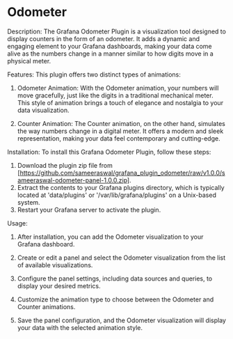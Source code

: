 <!-- This README file is going to be the one displayed on the Grafana.com website for your plugin. Uncomment and replace the content here before publishing.

Remove any remaining comments before publishing as these may be displayed on Grafana.com -->
# Odometer

Description:
The Grafana Odometer Plugin is a visualization tool designed to display counters in the form of an odometer. It adds a dynamic and engaging element to your Grafana dashboards, making your data come alive as the numbers change in a manner similar to how digits move in a physical meter.

Features:
This plugin offers two distinct types of animations:

1. Odometer Animation:
With the Odometer animation, your numbers will move gracefully, just like the digits in a traditional mechanical meter. This style of animation brings a touch of elegance and nostalgia to your data visualization.

2. Counter Animation:
The Counter animation, on the other hand, simulates the way numbers change in a digital meter. It offers a modern and sleek representation, making your data feel contemporary and cutting-edge.

Installation:
To install this Grafana Odometer Plugin, follow these steps:

1. Download the plugin zip file from [https://github.com/sameeraswal/grafana_plugin_odometer/raw/v1.0.0/sameeraswal-odometer-panel-1.0.0.zip].
2. Extract the contents to your Grafana plugins directory, which is typically located at 'data/plugins' or '/var/lib/grafana/plugins' on a Unix-based system.
3. Restart your Grafana server to activate the plugin.

Usage:
1. After installation, you can add the Odometer visualization to your Grafana dashboard.

2. Create or edit a panel and select the Odometer visualization from the list of available visualizations.

3. Configure the panel settings, including data sources and queries, to display your desired metrics.

4. Customize the animation type to choose between the Odometer and Counter animations.

5. Save the panel configuration, and the Odometer visualization will display your data with the selected animation style.


<!-- To help maximize the impact of your README and improve usability for users, we propose the following loose structure:

**BEFORE YOU BEGIN**
- Ensure all links are absolute URLs so that they will work when the README is displayed within Grafana and Grafana.com
- Be inspired ✨ 
  - [grafana-polystat-panel](https://github.com/grafana/grafana-polystat-panel)
  - [volkovlabs-variable-panel](https://github.com/volkovlabs/volkovlabs-variable-panel)

**ADD SOME BADGES**

Badges convey useful information at a glance for users whether in the Catalog or viewing the source code. You can use the generator on [Shields.io](https://shields.io/badges/dynamic-json-badge) together with the Grafana.com API 
to create dynamic badges that update automatically when you publish a new version to the marketplace.

- For the logo field use 'grafana'.
- Examples (label: query)
  - Downloads: $.downloads
  - Catalog Version: $.version
  - Grafana Dependency: $.grafanaDependency
  - Signature Type: $.versionSignatureType

Full example: ![Dynamic JSON Badge](https://img.shields.io/badge/dynamic/json?logo=grafana&query=$.version&url=https://grafana.com/api/plugins/grafana-polystat-panel&label=Marketplace&prefix=v&color=F47A20)

Consider other [badges](https://shields.io/badges) as you feel appropriate for your project.

## Overview / Introduction
Provide one or more paragraphs as an introduction to your plugin to help users understand why they should use it.  

Consider including screenshots:
- in [plugin.json](https://grafana.com/docs/grafana/latest/developers/plugins/metadata/#info) include them as relative links.
- in the README ensure they are absolute URLs.

## Requirements
List any requirements or dependencies they may need to run the plugin.

## Getting Started
Provide a quick start on how to configure and use the plugin.

## Documentation
If your project has dedicated documentation available for users, provide links here. For help in following Grafana's style recommendations for technical documentation, refer to our [Writer's Toolkit](https://grafana.com/docs/writers-toolkit/).

## Contributing
Do you want folks to contribute to the plugin or provide feedback through specific means? If so, tell them how!
-->